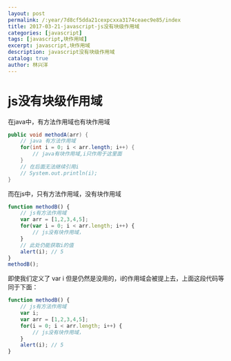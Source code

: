 ```yaml
---
layout: post
permalink: /:year/7d8cf5dda21cexpcxxa3174ceaec9e85/index
title: 2017-03-21-javascript-js没有块级作用域
categories: [javascript]
tags: [javascript,块作用域]
excerpt: javascript,块作用域
description: javascript没有块级作用域
catalog: true
author: 林兴洋
---
```



# js没有块级作用域

在java中，有方法作用域也有块作用域

```java
public void methodA(arr) {
    // java 有方法作用域
    for(int i = 0; i < arr.length; i++) {
        // java有块作用域,i只作用于这里面
    }
    // 在后面无法继续引用i
    // System.out.println(i); 
}
```

而在js中，只有方法作用域，没有块作用域
```javascript
function methodB() {
    // js有方法作用域
    var arr = [1,2,3,4,5]; 
    for(var i = 0; i < arr.length; i++) {
        // js没有块作用域，
    } 
    // 此处仍能获取i的值
    alert(i); // 5   
}
methodB();
```

即使我们定义了 var i 但是仍然是没用的，i的作用域会被提上去，上面这段代码等同于下面：

```javascript
function methodB() {
    // js有方法作用域
    var i;
    var arr = [1,2,3,4,5]; 
    for(i = 0; i < arr.length; i++) {
        // js没有块作用域，
    }
    alert(i); // 5
}
```

